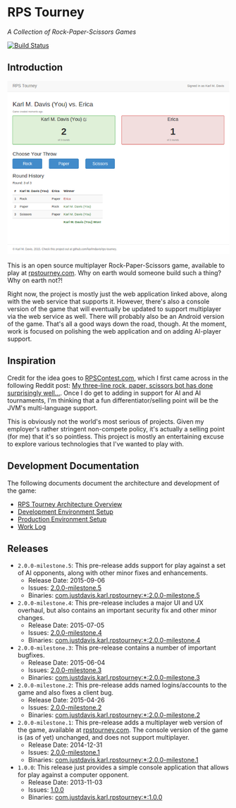 RPS Tourney
===========
*A Collection of Rock-Paper-Scissors Games*

[![Build Status](https://justdavis.com/jenkins/buildStatus/icon?job=rps-tourney)](https://justdavis.com/jenkins/job/rps-tourney/)

## Introduction

![Screenshot of Finished Game](rps-tourney-webapp/dev/screenshots/2015-07-06-2.0.0-milestone.4-game-with-erica-zoom-67-percent.png)

This is an open source multiplayer Rock-Paper-Scissors game, available to play at [rpstourney.com](https://rpstourney.com). Why on earth would someone build such a thing? Why on earth not?!

Right now, the project is mostly just the web application linked above, along with the web service that supports it. However, there's also a console version of the game that will eventually be updated to support multiplayer via the web service as well. There will probably also be an Android version of the game. That's all a good ways down the road, though. At the moment, work is focused on polishing the web application and on adding AI-player support.


## Inspiration

Credit for the idea goes to [RPSContest.com](http://www.rpscontest.com/), which I first came across in the following Reddit post: [My three-line rock, paper, scissors bot has done surprisingly well...](http://www.reddit.com/r/programming/comments/1nj3z6/my_threeline_rock_paper_scissors_bot_has_done/). Once I do get to adding in support for AI and AI tournaments, I'm thinking that a fun differentiator/selling point will be the JVM's multi-language support.

This is obviously not the world's most serious of projects. Given my employer's rather stringent non-compete policy, it's actually a selling point (for me) that it's so pointless. This project is mostly an entertaining excuse to explore various technologies that I've wanted to play with.


## Development Documentation

The following documents document the architecture and development of the game:

* [RPS Tourney Architecture Overview](./dev/README-ARCHITECTURE.md)
* [Development Environment Setup](./dev/README-DEVENV.md)
* [Production Environment Setup](./dev/README-PRODUCTION.md)
* [Work Log](./dev/work-log.md)


## Releases

* `2.0.0-milestone.5`: This pre-release adds support for play against a set of AI opponents, along with other minor fixes and enhancements.
    * Release Date: 2015-09-06
    * Issues: [2.0.0-milestone.5](https://github.com/karlmdavis/rps-tourney/issues?q=milestone%3A2.0.0-milestone.5)
    * Binaries: [com.justdavis.karl.rpstourney:*:2.0.0-milestone.5](https://justdavis.com/nexus/#nexus-search;gav~com.justdavis.karl.rpstourney~~2.0.0-milestone.5~~)
* `2.0.0-milestone.4`: This pre-release includes a major UI and UX overhaul, but also contains an important security fix and other minor changes.
    * Release Date: 2015-07-05
    * Issues: [2.0.0-milestone.4](https://github.com/karlmdavis/rps-tourney/issues?q=milestone%3A2.0.0-milestone.4)
    * Binaries: [com.justdavis.karl.rpstourney:*:2.0.0-milestone.4](https://justdavis.com/nexus/#nexus-search;gav~com.justdavis.karl.rpstourney~~2.0.0-milestone.4~~)
* `2.0.0-milestone.3`: This pre-release contains a number of important bugfixes.
    * Release Date: 2015-06-04
    * Issues: [2.0.0-milestone.3](https://github.com/karlmdavis/rps-tourney/issues?q=milestone%3A2.0.0-milestone.3)
    * Binaries: [com.justdavis.karl.rpstourney:*:2.0.0-milestone.3](https://justdavis.com/nexus/#nexus-search;gav~com.justdavis.karl.rpstourney~~2.0.0-milestone.3~~)
* `2.0.0-milestone.2`: This pre-release adds named logins/accounts to the game and also fixes a client bug.
    * Release Date: 2015-04-26
    * Issues: [2.0.0-milestone.2](https://github.com/karlmdavis/rps-tourney/issues?q=milestone%3A2.0.0-milestone.2)
    * Binaries: [com.justdavis.karl.rpstourney:*:2.0.0-milestone.2](https://justdavis.com/nexus/#nexus-search;gav~com.justdavis.karl.rpstourney~~2.0.0-milestone.2~~)
* `2.0.0-milestone.1`: This pre-release adds a multiplayer web version of the game, available at [rpstourney.com](https://rpstourney.com). The console version of the game is (as of yet) unchanged, and does not support multiplayer.
    * Release Date: 2014-12-31
    * Issues: [2.0.0-milestone.1](https://github.com/karlmdavis/rps-tourney/issues?q=milestone%3A2.0.0-milestone.1)
    * Binaries: [com.justdavis.karl.rpstourney:*:2.0.0-milestone.1](https://justdavis.com/nexus/#nexus-search;gav~com.justdavis.karl.rpstourney~~2.0.0-milestone.1~~)
* `1.0.0`: This release just provides a simple console application that allows for play against a computer opponent.
    * Release Date: 2013-11-03
    * Issues: [1.0.0](https://github.com/karlmdavis/rps-tourney/issues?q=milestone%3A1.0)
    * Binaries: [com.justdavis.karl.rpstourney:*:1.0.0](https://justdavis.com/nexus/#nexus-search;gav~com.justdavis.karl.rpstourney~~1.0.0~~)
    